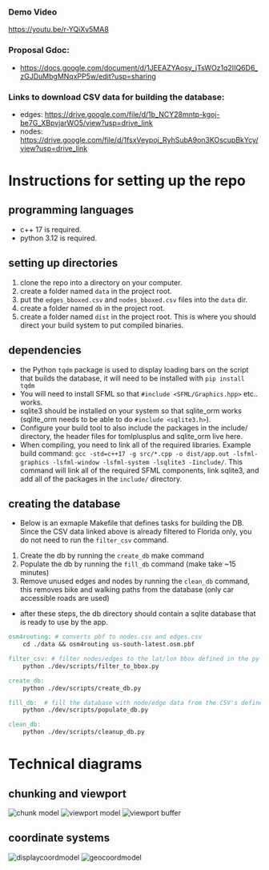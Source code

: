 ### Demo Video
https://youtu.be/r-YQiXv5MA8
### Proposal Gdoc:
- https://docs.google.com/document/d/1JEEAZYAosy_jTsWOz1q2IIQ6D6_zGJDuMbgMNqxPP5w/edit?usp=sharing
### Links to download CSV data for building the database:
- edges: https://drive.google.com/file/d/1b_NCY28mntp-kgoj-be7G_XBpvjarWO5/view?usp=drive_link
- nodes: https://drive.google.com/file/d/1fsxVeypoj_RyhSubA9on3KOscupBkYcy/view?usp=drive_link

# Instructions for setting up the repo
## programming languages
- c++ 17 is required.
- python 3.12 is required.
## setting up directories
1. clone the repo into a directory on your computer.
2. create a folder named `data` in the project root.
3. put the `edges_bboxed.csv` and `nodes_bboxed.csv` files into the `data` dir.
4. create a folder named `db` in the project root.
5. create a folder named `dist` in the project root. This is where you should direct your build system to put compiled binaries.
## dependencies
- the Python `tqdm` package is used to display loading bars on the script that builds the database, it will need to be installed with `pip install tqdm`
- You will need to install SFML so that `#include <SFML/Graphics.hpp>` etc.. works.
- sqlite3 should be installed on your system so that sqlite_orm works (sqlite_orm needs to be able to do `#include <sqlite3.h>`).
- Configure your build tool to also include the packages in the include/ directory, the header files for tomlplusplus and sqlite_orm live here.
- When compiling, you need to link all of the required libraries. Example build command: `gcc -std=c++17 -g src/*.cpp -o dist/app.out -lsfml-graphics -lsfml-window -lsfml-system -lsqlite3 -Iinclude/`. This command will link all of the required SFML components, link sqlite3, and add all of the packages in the `include/` directory.
## creating the database
- Below is an exmaple Makefile that defines tasks for building the DB. Since the CSV data linked above is already filtered to Florida only, you do not need to run the `filter_csv` command.
1. Create the db by running the `create_db` make command
2. Populate the db by running the `fill_db` command (make take ~15 minutes)
3. Remove unused edges and nodes by running the `clean_db` command, this removes bike and walking paths from the database (only car accessible roads are used)
- after these steps, the db directory should contain a sqlite database that is ready to use by the app.
```Makefile
osm4routing: # converts pbf to nodes.csv and edges.csv
	cd ./data && osm4routing us-south-latest.osm.pbf

filter_csv: # filter nodes/edges to the lat/lon bbox defined in the py file
	python ./dev/scripts/filter_to_bbox.py

create_db:
	python ./dev/scripts/create_db.py

fill_db:  # fill the database with node/edge data from the CSV's defined in the populate_db.py file
	python ./dev/scripts/populate_db.py

clean_db:
	python ./dev/scripts/cleanup_db.py
```

# Technical diagrams
## chunking and viewport
![chunk model](https://github.com/Rebeljah/osm_router/assets/3146309/991d91f5-b810-4cb7-9976-053a03d752e6)
![viewport model](https://github.com/Rebeljah/osm_router/assets/3146309/62c84eba-9382-4cf2-8678-8b8c91d987a1)
![viewport buffer](https://github.com/Rebeljah/osm_router/assets/3146309/683ff1c9-6524-4269-ba13-34fe7f740f8f)

## coordinate systems
![displaycoordmodel](https://github.com/Rebeljah/osm_router/assets/3146309/2b8e717b-9777-4741-b403-ebc93b0e4f5a)
![geocoordmodel](https://github.com/Rebeljah/osm_router/assets/3146309/43dcceca-91a2-4602-aa05-d6a2f743505f)
